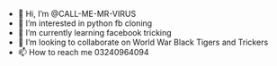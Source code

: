 - 👋 Hi, I’m @CALL-ME-MR-VIRUS
- 👀 I’m interested in python fb cloning 
- 🌱 I’m currently learning facebook tricking 
- 💞️ I’m looking to collaborate on World War Black Tigers and Trickers
- 📫 How to reach me 03240964094

<!---
CALL-ME-MR-VIRUS/CALL-ME-MR-VIRUS is a ✨ special ✨ repository because its `README.md` (this file) appears on your GitHub profile.
You can click the Preview link to take a look at your changes.
--->
